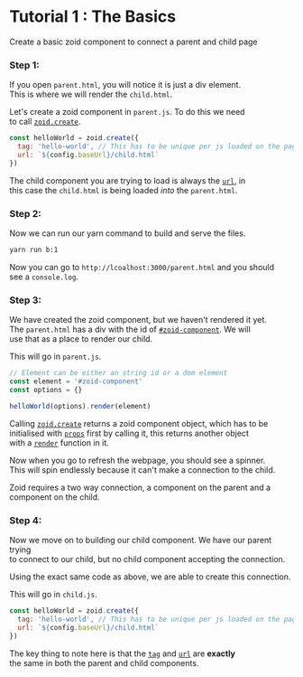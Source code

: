 # Tutorial 1 : The Basics

Create a basic zoid component to connect a parent and child page

### Step 1:

If you open `parent.html`, you will notice it is just a div element.<br/>
This is where we will render the `child.html`.<br/>

Let's create a zoid component in `parent.js`. To do this we need<br/>
to call [`zoid.create`](https://github.com/krakenjs/zoid/blob/master/docs/api.md#zoidcreate-options-).

```javascript
const helloWorld = zoid.create({
  tag: 'hello-world', // This has to be unique per js loaded on the page
  url: `${config.baseUrl}/child.html`
})
```

The child component you are trying to load is always the [`url`](https://github.com/krakenjs/zoid/blob/master/docs/api.md#url-string---props---string-required), in<br/>
this case the `child.html` is being loaded *into* the `parent.html`.

### Step 2:

Now we can run our yarn command to build and serve the files.

```bash
yarn run b:1
```

Now you can go to `http://lcoalhost:3000/parent.html` and you should<br/>
see a `console.log`.

### Step 3:

We have created the zoid component, but we haven't rendered it yet.<br/>
The `parent.html` has a div with the id of [`#zoid-component`](https://github.com/krakenjs/zoid/blob/master/docs/api.md#container-string--htmlelement). We will<br/>
use that as a place to render our child.

This will go in `parent.js`.

```javascript
// Element can be either an string id or a dom element
const element = '#zoid-component'
const options = {}

helloWorld(options).render(element)
```

Calling [`zoid.create`](https://github.com/krakenjs/zoid/blob/master/docs/api.md#zoidcreate-options-) returns a zoid component object, which has to be<br/>
initialised with [`props`](https://github.com/krakenjs/zoid/blob/master/docs/api.md#props-object) first by calling it, this returns another object<br />
with a [`render`](https://github.com/krakenjs/zoid/blob/master/docs/api.md#componentpropsrendercontainer-context) function in it.

Now when you go to refresh the webpage, you should see a spinner.<br/>
This will spin endlessly because it can't make a connection to the child.<br/>

Zoid requires a two way connection, a component on the parent and a<br/>
component on the child.

### Step 4:

Now we move on to building our child component. We have our parent trying<br/>
to connect to our child, but no child component accepting the connection.

Using the exact same code as above, we are able to create this connection.

This will go in `child.js`.

```javascript
const helloWorld = zoid.create({
  tag: 'hello-world', // This has to be unique per js loaded on the page
  url: `${config.baseUrl}/child.html`
})
```

The key thing to note here is that the [`tag`](https://github.com/krakenjs/zoid/blob/master/docs/api.md#tag-string-required) and [`url`](https://github.com/krakenjs/zoid/blob/master/docs/api.md#url-string---props---string-required) are **exactly**<br/>
the same in both the parent and child components.
